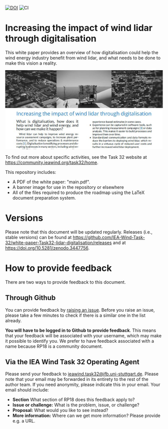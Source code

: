 [![DOI](https://zenodo.org/badge/DOI/10.5281/zenodo.3447756.svg)](https://doi.org/10.5281/zenodo.3447756)
![CI](https://github.com/IEA-Wind-Task-32/white-paper-Task32-lidar-digitalisation/workflows/CI/badge.svg)

# Increasing the impact of wind lidar through digitalisation
This white paper provides an overview of how digitalisation could help the wind energy industry benefit from wind lidar, and what needs to be done to make this vision a reality.

![](./3447756_banner.jpg)

To find out more about specific activities, see the Task 32 website at https://community.ieawind.org/task32/home.

This repository includes:
 - A PDF of the white paper: "main.pdf".
 - A banner image for use in the repository or elsewhere
 - All of the files required to produce the roadmap using the LaTeX document preparation system.

# Versions
Please note that this document will be updated regularly. Releases (i.e., stable versions) can be found at https://github.com/IEA-Wind-Task-32/white-paper-Task32-lidar-digitalisation/releases and at https://doi.org/10.5281/zenodo.3447756. 

# How to provide feedback
There are two ways to provide feedback to this document.

## Through Github
You can provide feedback by [raising an issue](https://github.com/IEA-Wind-Task-32/white-paper-Task32-lidar-digitalisation/issues). Before you raise an issue, please take a few minutes to check if there is a similar one in the list already.

**You will have to be logged in to Github to provide feedback**. This means that your feedback will be associated with your username, which may make it possible to identify you. We prefer to have feedback associated with a name because RP18 is a community document.

## Via the IEA Wind Task 32 Operating Agent
Please send your feedback to [ieawind.task32@ifb.uni-stuttgart.de](mailto:ieawind.task32@ifb.uni-stuttgart.de). Please note that your email may be forwarded in its entirety to the rest of the author team. If you need anonymity, please indicate this in your email. Your email should include:
- **Section** What section of RP18 does this feedback apply to?
- **Issue or challenge:** What is the problem, issue, or challenge?
- **Proposal:** What would you like to see instead?
- **More information:** Where can we get more information? Please provide e.g. a URL.
